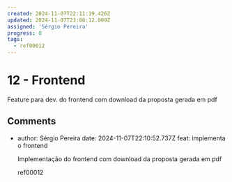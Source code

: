 ```yaml
---
created: 2024-11-07T22:11:19.426Z
updated: 2024-11-07T23:08:12.009Z
assigned: 'Sérgio Pereira'
progress: 0
tags:
  - ref00012
---
```


# 12 - Frontend

Feature para dev. do frontend com download da proposta gerada em pdf

## Comments

- author: Sérgio Pereira
  date: 2024-11-07T22:10:52.737Z
  feat: implementa o frontend
  
  Implementação do frontend com download da proposta gerada em pdf
  
  ref00012
